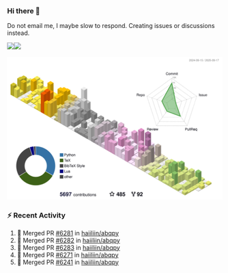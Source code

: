 ### Hi there 👋

Do not email me, I maybe slow to respond. Creating issues or discussions instead.

<a href="https://haiiliin/"><img height="137px" src="https://github-readme-stats.vercel.app/api?username=haiiliin&hide_title=false&hide_border=true&show_icons=true&include_all_commits=true&count_private=true&line_height=21&text_color=000&icon_color=000&bg_color=0,ea6161,ffc64d,fffc4d,52fa5a&theme=graywhite" /><!-- wi*quL3fcV --><img height="137px" src="https://github-readme-stats.vercel.app/api/top-langs/?username=haiiliin&hide=html&hide_title=true&hide_border=true&layout=compact&langs_count=6&text_color=000&icon_color=fff&bg_color=0,52fa5a,4dfcff,c64dff&theme=graywhite" /></a>

![](./profile-3d-contrib/profile-season-animate.svg)

### :zap: Recent Activity

<!--START_SECTION:activity-->
1. 🎉 Merged PR [#6281](https://github.com/haiiliin/abqpy/pull/6281) in [haiiliin/abqpy](https://github.com/haiiliin/abqpy)
2. 🎉 Merged PR [#6282](https://github.com/haiiliin/abqpy/pull/6282) in [haiiliin/abqpy](https://github.com/haiiliin/abqpy)
3. 🎉 Merged PR [#6283](https://github.com/haiiliin/abqpy/pull/6283) in [haiiliin/abqpy](https://github.com/haiiliin/abqpy)
4. 🎉 Merged PR [#6271](https://github.com/haiiliin/abqpy/pull/6271) in [haiiliin/abqpy](https://github.com/haiiliin/abqpy)
5. 🎉 Merged PR [#6241](https://github.com/haiiliin/abqpy/pull/6241) in [haiiliin/abqpy](https://github.com/haiiliin/abqpy)
<!--END_SECTION:activity-->
